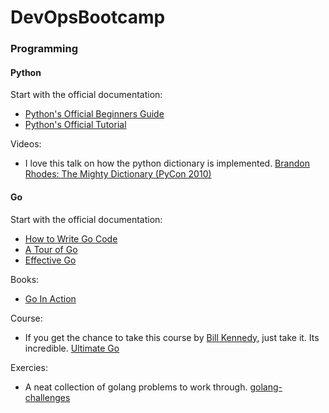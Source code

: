 # DevOpsBootcamp

### Programming

#### Python

Start with the official documentation:
- [Python's Official Beginners Guide](https://wiki.python.org/moin/BeginnersGuide)
- [Python's Official Tutorial](https://docs.python.org/3/tutorial/)

Videos:
- I love this talk on how the python dictionary is implemented. [Brandon Rhodes: The Mighty Dictionary (PyCon 2010)](https://youtu.be/oMyy4Sm0uBs)

#### Go

Start with the official documentation:
- [How to Write Go Code](https://golang.org/doc/code.html)
- [A Tour of Go](https://tour.golang.org/welcome/1)
- [Effective Go](https://golang.org/doc/effective_go)

Books:
- [Go In Action](https://amzn.to/2CWyUqh)

Course:
- If you get the chance to take this course by [Bill Kennedy](https://twitter.com/goinggodotnet), just take it.  Its incredible. [Ultimate Go](https://www.ardanlabs.com/ultimate-go/)

Exercies:
- A neat collection of golang problems to work through. [golang-challenges](http://golang-challenge.org/)
